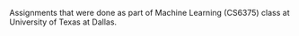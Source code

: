 Assignments that were done as part of Machine Learning (CS6375) class at University of Texas at Dallas.
